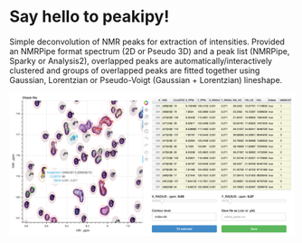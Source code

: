 # Say hello to peakipy!

Simple deconvolution of NMR peaks for extraction of intensities.
Provided an NMRPipe format spectrum (2D or Pseudo 3D) and a peak list
(NMRPipe, Sparky or Analysis2), overlapped peaks are
automatically/interactively clustered and groups of overlapped peaks are
fitted together using Gaussian, Lorentzian or Pseudo-Voigt (Gaussian +
Lorentzian) lineshape.

![image](./static/bokeh.png)
